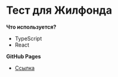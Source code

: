 # Тест для Жилфонда

**Что используется?**

* TypeScript
* React

**GitHub Pages**
* [Ссылка](https://komubosu.github.io/test-for-jf/)
